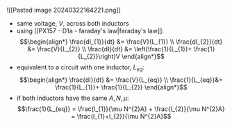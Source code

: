 ![[Pasted image 20240322164221.png]]
- same voltage, $V$, across both inductors
- using [[PX157 - D1a - faraday's law|faraday's law]]: $$\begin{align*}
		\frac{dI_{1}}{dt} &= \frac{V}{L_{1}} \\
		\frac{dI_{2}}{dt} &= \frac{V}{L_{2}} \\
		\frac{dI}{dt} &= \left(\frac{1}{L_{1}}+ \frac{1}{L_{2}}\right)V
	\end{align*}$$
- equivalent to a circuit with one inductor, $L_{eq}:$ $$\begin{align*}
		\frac{dI}{dt} &= \frac{V}{L_{eq}} \\
		\frac{1}{L_{eq}}&= \frac{1}{L_{1}}+ \frac{1}{L_{2}}
	\end{align*}$$
- if both inductors have the same ${} A,N,\mu:$ $$\frac{1}{L_{eq}} = \frac{l_{1}}{\mu N^{2}A} + \frac{l_{2}}{\mu N^{2}A} = \frac{l_{1}+l_{2}}{\mu N^{2}A}$$
